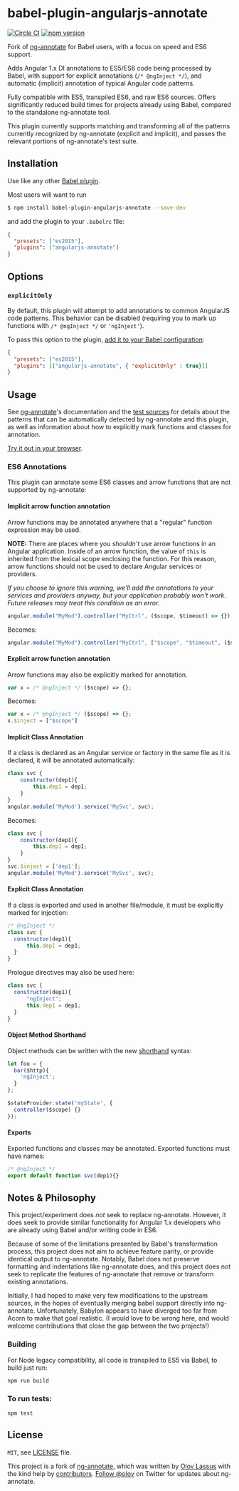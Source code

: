 # babel-plugin-angularjs-annotate

[![Circle CI](https://circleci.com/gh/schmod/babel-plugin-angularjs-annotate.svg?style=svg)](https://circleci.com/gh/schmod/babel-plugin-angularjs-annotate) [![npm version](https://badge.fury.io/js/babel-plugin-angularjs-annotate.svg)](https://badge.fury.io/js/babel-plugin-angularjs-annotate)

Fork of [ng-annotate](https://github.com/olov/ng-annotate) for Babel users, with a focus on speed and ES6 support.

Adds Angular 1.x DI annotations to ES5/ES6 code being processed by Babel, with support for explicit annotations (`/* @ngInject */`), and automatic (implicit) annotation of typical Angular code patterns.

Fully compatible with ES5, transpiled ES6, and raw ES6 sources.  Offers significantly reduced build times for projects already using Babel, compared to the standalone ng-annotate tool.

This plugin currently supports matching and transforming all of the patterns currently recognized by ng-annotate (explicit and implicit), and passes the relevant portions of ng-annotate's test suite.

## Installation

Use like any other [Babel plugin](https://babeljs.io/docs/plugins/).  

Most users will want to run

```sh
$ npm install babel-plugin-angularjs-annotate --save-dev
```

and add the plugin to your `.babelrc` file:

```json
{
  "presets": ["es2015"],
  "plugins": ["angularjs-annotate"]
}
```

## Options

### `explicitOnly`

By default, this plugin will attempt to add annotations to common AngularJS code patterns.  This behavior can be disabled (requiring you to mark up functions with `/* @ngInject */` or `'ngInject'`).

To pass this option to the plugin, [add it to your Babel configuration](https://babeljs.io/docs/plugins/#plugin-options):

```json
{
  "presets": ["es2015"],
  "plugins": [["angularjs-annotate", { "explicitOnly" : true}]]
}
```

## Usage

See [ng-annotate](https://github.com/olov/ng-annotate)'s documentation and the [test sources](tests/) for details about the patterns that can be automatically detected by ng-annotate and this plugin, as well as information about how to explicitly mark functions and classes for annotation.

[Try it out in your browser](http://schmod.github.io/babel-plugin-angularjs-annotate/).

### ES6 Annotations

This plugin can annotate some ES6 classes and arrow functions that are not supported by ng-annotate:

#### Implicit arrow function annotation

Arrow functions may be annotated anywhere that a "regular" function expression may be used.

**NOTE:** There are places where you _shouldn't_ use arrow functions in an Angular application.  Inside of an arrow function, the value of `this` is inherited from the lexical scope enclosing the function.  For this reason, arrow functions should not be used to declare Angular services or providers.  

_If you choose to ignore this warning, we'll add the annotations to your services and providers anyway, but your application probably won't work.  Future releases may treat this condition as an error._

```js
angular.module("MyMod").controller("MyCtrl", ($scope, $timeout) => {});
```

Becomes:

```js
angular.module("MyMod").controller("MyCtrl", ["$scope", "$timeout", ($scope, $timeout) => {}]);
```

#### Explicit arrow function annotation

Arrow functions may also be explicitly marked for annotation.

```js
var x = /* @ngInject */ ($scope) => {};
```

Becomes:

```js
var x = /* @ngInject */ ($scope) => {};
x.$inject = ["$scope"]
```

#### Implicit Class Annotation

If a class is declared as an Angular service or factory in the same file as it is declared, it will be annotated automatically:

```js
class svc {
    constructor(dep1){
        this.dep1 = dep1;
    }
}
angular.module('MyMod').service('MySvc', svc);
```

Becomes:

```js
class svc {
    constructor(dep1){
        this.dep1 = dep1;
    }
}
svc.$inject = ['dep1'];
angular.module('MyMod').service('MySvc', svc);
```

#### Explicit Class Annotation

If a class is exported and used in another file/module, it must be explicitly marked for injection:

```js
/* @ngInject */
class svc {
  constructor(dep1){
      this.dep1 = dep1;
  }
}
```

Prologue directives may also be used here:

```js
class svc {
  constructor(dep1){
      "ngInject";
      this.dep1 = dep1;
  }
}
```


#### Object Method Shorthand

Object methods can be written with the new [shorthand](http://exploringjs.com/es6/ch_oop-besides-classes.html#object-literal-method-definitions) syntax:

```js
let foo = {
  bar($http){
    'ngInject';
  }
};
```

```js
$stateProvider.state('myState', {
  controller($scope) {}
});
```

#### Exports

Exported functions and classes may be annotated.  Exported functions must have names:

```js
/* @ngInject */
export default function svc(dep1){}
```

## Notes & Philosophy

This project/experiment does _not_ seek to replace ng-annotate.  However, it does seek to provide similar
functionality for Angular 1.x developers who are already using Babel and/or writing code in ES6.

Because of some of the limitations presented by Babel's transformation process, this project does not aim to
achieve feature parity, or provide identical output to ng-annotate. Notably, Babel does not preserve formatting
and indentations like ng-annotate does, and this project does not seek to replicate the features of ng-annotate that remove or transform existing annotations.

Initially, I had hoped to make very few modifications to the upstream sources, in the hopes of eventually
merging babel support directly into ng-annotate.  Unfortunately, Babylon appears to have diverged too
far from Acorn to make that goal realistic.  (I would love to be wrong here, and would welcome contributions that close the gap between the two projects!)

### Building

For Node legacy compatibility, all code is transpiled to ES5 via Babel, to build just run:
```
npm run build
```

### To run tests:

```
npm test
```


## License
`MIT`, see [LICENSE](LICENSE) file.

This project is a fork of [ng-annotate](https://github.com/olov/ng-annotate), which  was written by [Olov Lassus](https://github.com/olov) with the kind help by
[contributors](https://github.com/olov/ng-annotate/graphs/contributors).
[Follow @olov](https://twitter.com/olov) on Twitter for updates about ng-annotate.
